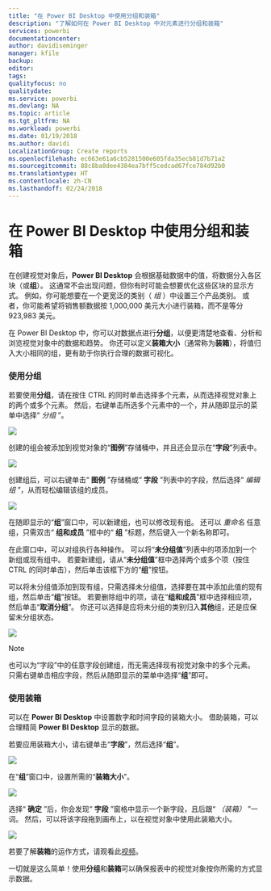 ```yaml
---
title: "在 Power BI Desktop 中使用分组和装箱"
description: "了解如何在 Power BI Desktop 中对元素进行分组和装箱"
services: powerbi
documentationcenter: 
author: davidiseminger
manager: kfile
backup: 
editor: 
tags: 
qualityfocus: no
qualitydate: 
ms.service: powerbi
ms.devlang: NA
ms.topic: article
ms.tgt_pltfrm: NA
ms.workload: powerbi
ms.date: 01/19/2018
ms.author: davidi
LocalizationGroup: Create reports
ms.openlocfilehash: ec663e61a6cb5281500e605fda35ecb81d7b71a2
ms.sourcegitcommit: 88c8ba8dee4384ea7bff5cedcad67fce784d92b0
ms.translationtype: HT
ms.contentlocale: zh-CN
ms.lasthandoff: 02/24/2018
---
```

# <a name="use-grouping-and-binning-in-power-bi-desktop"></a>在 Power BI Desktop 中使用分组和装箱
在创建视觉对象后，**Power BI Desktop** 会根据基础数据中的值，将数据分入各区块（或**组**）。 这通常不会出现问题，但你有时可能会想要优化这些区块的显示方式。 例如，你可能想要在一个更宽泛的类别（ *组* ）中设置三个产品类别。 或者，你可能希望将销售额数据按 1,000,000 美元大小进行装箱，而不是等分 923,983 美元。

在 Power BI Desktop 中，你可以对数据点进行**分组**，以便更清楚地查看、分析和浏览视觉对象中的数据和趋势。 你还可以定义**装箱大小**（通常称为**装箱**），将值归入大小相同的组，更有助于你执行合理的数据可视化。

### <a name="using-grouping"></a>使用分组
若要使用**分组**，请在按住 CTRL 的同时单击选择多个元素，从而选择视觉对象上的两个或多个元素。 然后，右键单击所选多个元素中的一个，并从随即显示的菜单中选择“ *分组* ”。

![](media/desktop-grouping-and-binning/grouping-binning_1.png)

创建的组会被添加到视觉对象的“**图例**”存储桶中，并且还会显示在“**字段**”列表中。

![](media/desktop-grouping-and-binning/grouping-binning_2.png)

创建组后，可以右键单击“ **图例** ”存储桶或“ **字段** ”列表中的字段，然后选择“ *编辑组* ”，从而轻松编辑该组的成员。

![](media/desktop-grouping-and-binning/grouping-binning_3.png)

在随即显示的“**组**”窗口中，可以新建组，也可以修改现有组。 还可以 *重命名* 任意组，只需双击“ **组和成员** ”框中的“ **组** ”标题，然后键入一个新名称即可。

在此窗口中，可以对组执行各种操作。 可以将“**未分组值**”列表中的项添加到一个新组或现有组中。 若要新建组，请从“**未分组值**”框中选择两个或多个项（按住 CTRL 的同时单击），然后单击该框下方的“**组**”按钮。

可以将未分组值添加到现有组，只需选择未分组值，选择要在其中添加此值的现有组，然后单击“**组**”按钮。 若要删除组中的项，请在“**组和成员**”框中选择相应项，然后单击“**取消分组**”。 你还可以选择是应将未分组的类别归入**其他**组，还是应保留未分组状态。

![](media/desktop-grouping-and-binning/grouping-binning_4.png)

> [!NOTE]
> 也可以为“字段”中的任意字段创建组，而无需选择现有视觉对象中的多个元素。 只需右键单击相应字段，然后从随即显示的菜单中选择“**组**”即可。
> 
> 

### <a name="using-binning"></a>使用装箱
可以在 **Power BI Desktop** 中设置数字和时间字段的装箱大小。 借助装箱，可以合理精简 **Power BI Desktop** 显示的数据。

若要应用装箱大小，请右键单击“**字段**”，然后选择“**组**”。

![](media/desktop-grouping-and-binning/grouping-binning_5.png)

在“**组**”窗口中，设置所需的“**装箱大小**”。

![](media/desktop-grouping-and-binning/grouping-binning_6.png)

选择“ **确定** ”后，你会发现“ **字段** ”窗格中显示一个新字段，且后跟“ *（装箱）* ”一词。 然后，可以将该字段拖到画布上，以在视觉对象中使用此装箱大小。

![](media/desktop-grouping-and-binning/grouping-binning_7.png)

若要了解**装箱**的运作方式，请观看此[视频](https://www.youtube.com/watch?v=BRvdZSfO0DY)。

一切就是这么简单！使用**分组**和**装箱**可以确保报表中的视觉对象按你所需的方式显示数据。

